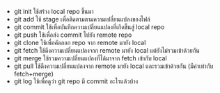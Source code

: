 - git init ใช้สร้าง local repo ขึ้นมา
- git add ใช้ stage เพื่อติดตามตามความเปลี่ยนแปลงของไฟล์
- git commit ใช้เพื่อบันทึกความเปลี่ยนแปลงที่เกิดขึ้นสู่ local repo
- git push ใช้เพื่อส่ง commit ไปยัง remote repo
- git clone ใช้เพื่อคัดลอก repo จาก remote มายัง local
- git fetch ใช้ดึงความเปลี่ยนแปลงจาก remote มายัง local แต่ยังไม่รวมเข้าด้วยกัน
- git merge ใช้รวมความเปลี่ยนแปลงที่ได้มาจาก fetch เข้ากับ local
- git pull ใช้ดึงความเปลี่ยนแปลงจาก remote มายัง local และรวมเข้าด้วยกัน (มีค่าเท่ากับ fetch+merge)
- git log ใช้เพื่อดูว่า git repo มี commit อะไรแล้วบ้าง